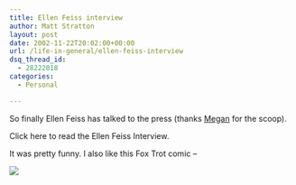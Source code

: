 ```yaml
---
title: Ellen Feiss interview
author: Matt Stratton
layout: post
date: 2002-11-22T20:02:00+00:00
url: /life-in-general/ellen-feiss-interview
dsq_thread_id:
  - 28222018
categories:
  - Personal

---
```

So finally Ellen Feiss has talked to the press (thanks [Megan][1] for the scoop).

Click here to read the Ellen Feiss Interview.

It was pretty funny. I also like this Fox Trot comic &#8211;

![][2]

 [1]: https://www.jumpingmonkeys.com/
 [2]: https://images.ucomics.com/comics/ft/2002/ft021106.gif